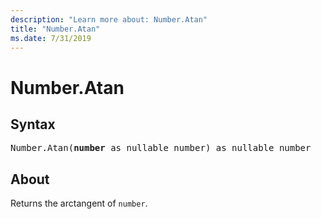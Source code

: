 ```yaml
---
description: "Learn more about: Number.Atan"
title: "Number.Atan"
ms.date: 7/31/2019
---
```

# Number.Atan

## Syntax

<pre>
Number.Atan(<b>number</b> as nullable number) as nullable number  
</pre>
  
## About  
Returns the arctangent of `number`.
